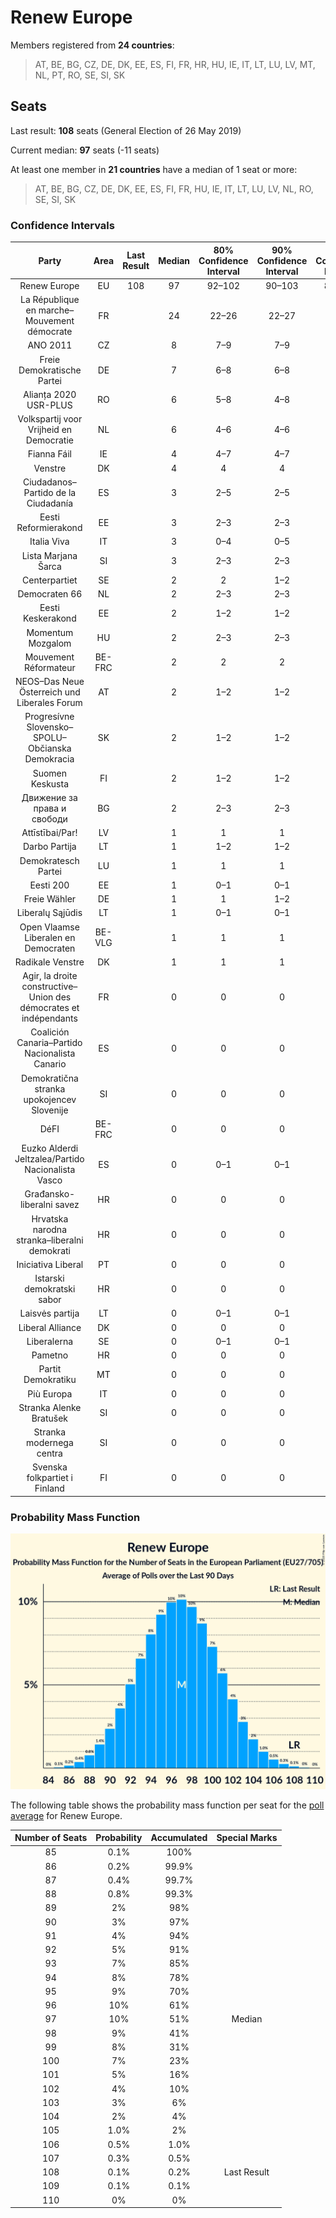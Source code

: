 # Renew Europe

Members registered from **24 countries**:

> AT, BE, BG, CZ, DE, DK, EE, ES, FI, FR, HR, HU, IE, IT, LT, LU, LV, MT, NL, PT, RO, SE, SI, SK

## Seats

Last result: **108** seats (General Election of 26 May 2019)

Current median: **97** seats (-11 seats)

At least one member in **21 countries** have a median of 1 seat or more:

> AT, BE, BG, CZ, DE, DK, EE, ES, FI, FR, HU, IE, IT, LT, LU, LV, NL, RO, SE, SI, SK

### Confidence Intervals

| Party | Area | Last Result | Median | 80% Confidence Interval | 90% Confidence Interval | 95% Confidence Interval | 99% Confidence Interval |
|:-----:|:----:|:-----------:|:------:|:-----------------------:|:-----------------------:|:-----------------------:|:-----------------------:|
| Renew Europe | EU | 108 | 97 | 92–102 | 90–103 | 89–104 | 87–106 |
| La République en marche–Mouvement démocrate | FR | | 24 | 22–26 | 22–27 | 22–27 | 21–28 |
| ANO 2011 | CZ | | 8 | 7–9 | 7–9 | 7–9 | 7–10 |
| Freie Demokratische Partei | DE | | 7 | 6–8 | 6–8 | 5–8 | 5–9 |
| Alianța 2020 USR-PLUS | RO | | 6 | 5–8 | 4–8 | 4–8 | 4–9 |
| Volkspartij voor Vrijheid en Democratie | NL | | 6 | 4–6 | 4–6 | 4–7 | 4–7 |
| Fianna Fáil | IE | | 4 | 4–7 | 4–7 | 4–7 | 3–7 |
| Venstre | DK | | 4 | 4 | 4 | 4–5 | 3–5 |
| Ciudadanos–Partido de la Ciudadanía | ES | | 3 | 2–5 | 2–5 | 1–5 | 1–5 |
| Eesti Reformierakond | EE | | 3 | 2–3 | 2–3 | 2–3 | 2–3 |
| Italia Viva | IT | | 3 | 0–4 | 0–5 | 0–5 | 0–6 |
| Lista Marjana Šarca | SI | | 3 | 2–3 | 2–3 | 2–3 | 2–3 |
| Centerpartiet | SE | | 2 | 2 | 1–2 | 1–2 | 1–3 |
| Democraten 66 | NL | | 2 | 2–3 | 2–3 | 2–3 | 2–3 |
| Eesti Keskerakond | EE | | 2 | 1–2 | 1–2 | 1–3 | 1–3 |
| Momentum Mozgalom | HU | | 2 | 2–3 | 2–3 | 1–3 | 1–3 |
| Mouvement Réformateur | BE-FRC | | 2 | 2 | 2 | 2 | 2 |
| NEOS–Das Neue Österreich und Liberales Forum | AT | | 2 | 1–2 | 1–2 | 1–2 | 1–2 |
| Progresívne Slovensko–SPOLU–Občianska Demokracia | SK | | 2 | 1–2 | 1–2 | 1–2 | 1–2 |
| Suomen Keskusta | FI | | 2 | 1–2 | 1–2 | 1–2 | 1–2 |
| Движение за права и свободи | BG | | 2 | 2–3 | 2–3 | 2–3 | 2–3 |
| Attīstībai/Par! | LV | | 1 | 1 | 1 | 1 | 1 |
| Darbo Partija | LT | | 1 | 1–2 | 1–2 | 1–2 | 1–2 |
| Demokratesch Partei | LU | | 1 | 1 | 1 | 1 | 1 |
| Eesti 200 | EE | | 1 | 0–1 | 0–1 | 0–1 | 0–1 |
| Freie Wähler | DE | | 1 | 1 | 1–2 | 0–2 | 0–2 |
| Liberalų Sąjūdis | LT | | 1 | 0–1 | 0–1 | 0–1 | 0–1 |
| Open Vlaamse Liberalen en Democraten | BE-VLG | | 1 | 1 | 1 | 1 | 1 |
| Radikale Venstre | DK | | 1 | 1 | 1 | 1 | 1–2 |
| Agir, la droite constructive–Union des démocrates et indépendants | FR | | 0 | 0 | 0 | 0 | 0 |
| Coalición Canaria–Partido Nacionalista Canario | ES | | 0 | 0 | 0 | 0 | 0 |
| Demokratična stranka upokojencev Slovenije | SI | | 0 | 0 | 0 | 0 | 0–1 |
| DéFI | BE-FRC | | 0 | 0 | 0 | 0 | 0 |
| Euzko Alderdi Jeltzalea/Partido Nacionalista Vasco | ES | | 0 | 0–1 | 0–1 | 0–1 | 0–1 |
| Građansko-liberalni savez | HR | | 0 | 0 | 0 | 0 | 0 |
| Hrvatska narodna stranka–liberalni demokrati | HR | | 0 | 0 | 0 | 0 | 0 |
| Iniciativa Liberal | PT | | 0 | 0 | 0 | 0–1 | 0–1 |
| Istarski demokratski sabor | HR | | 0 | 0 | 0 | 0 | 0 |
| Laisvės partija | LT | | 0 | 0–1 | 0–1 | 0–1 | 0–1 |
| Liberal Alliance | DK | | 0 | 0 | 0 | 0 | 0 |
| Liberalerna | SE | | 0 | 0–1 | 0–1 | 0–1 | 0–1 |
| Pametno | HR | | 0 | 0 | 0 | 0 | 0 |
| Partit Demokratiku | MT | | 0 | 0 | 0 | 0 | 0 |
| Più Europa | IT | | 0 | 0 | 0 | 0 | 0–4 |
| Stranka Alenke Bratušek | SI | | 0 | 0 | 0 | 0 | 0 |
| Stranka modernega centra | SI | | 0 | 0 | 0 | 0 | 0 |
| Svenska folkpartiet i Finland | FI | | 0 | 0 | 0 | 0–1 | 0–1 |

### Probability Mass Function

![Graph with seats probability mass function not yet produced](average-2020-02-29-seats-pmf-reneweurope.png "Seats Probability Mass Function")

The following table shows the probability mass function per seat for the [poll average](average-2020-02-29.html) for Renew Europe.

| Number of Seats | Probability | Accumulated | Special Marks |
|:---------------:|:-----------:|:-----------:|:-------------:|
| 85 | 0.1% | 100% |  |
| 86 | 0.2% | 99.9% |  |
| 87 | 0.4% | 99.7% |  |
| 88 | 0.8% | 99.3% |  |
| 89 | 2% | 98% |  |
| 90 | 3% | 97% |  |
| 91 | 4% | 94% |  |
| 92 | 5% | 91% |  |
| 93 | 7% | 85% |  |
| 94 | 8% | 78% |  |
| 95 | 9% | 70% |  |
| 96 | 10% | 61% |  |
| 97 | 10% | 51% | Median |
| 98 | 9% | 41% |  |
| 99 | 8% | 31% |  |
| 100 | 7% | 23% |  |
| 101 | 5% | 16% |  |
| 102 | 4% | 10% |  |
| 103 | 3% | 6% |  |
| 104 | 2% | 4% |  |
| 105 | 1.0% | 2% |  |
| 106 | 0.5% | 1.0% |  |
| 107 | 0.3% | 0.5% |  |
| 108 | 0.1% | 0.2% | Last Result |
| 109 | 0.1% | 0.1% |  |
| 110 | 0% | 0% |  |


